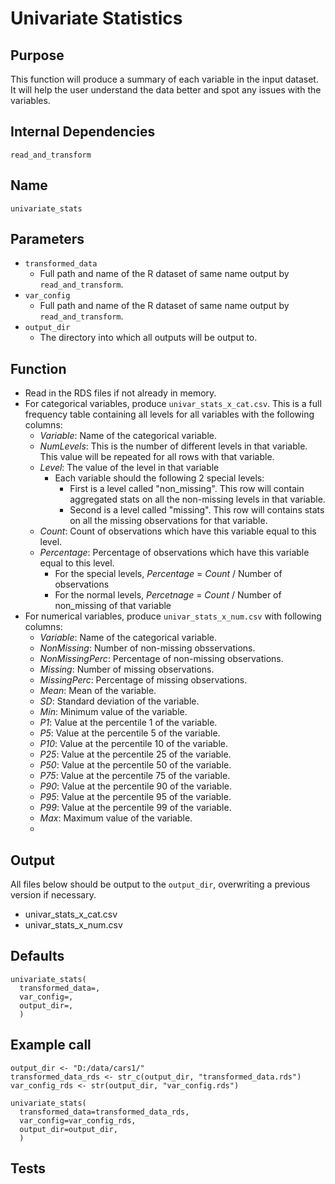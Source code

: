 # Univariate Statistics

## Purpose
This function will produce a summary of each variable in the input dataset. It will help the user understand the data better and spot any issues with the variables.  

## Internal Dependencies
`read_and_transform`

## Name
`univariate_stats`

## Parameters
* `transformed_data`
  * Full path and name of the R dataset of same name output by `read_and_transform`.
* `var_config`
  * Full path and name of the R dataset of same name output by `read_and_transform`.
* `output_dir`
  * The directory into which all outputs will be output to.

## Function
* Read in the RDS files if not already in memory.
* For categorical variables, produce `univar_stats_x_cat.csv`. This is a full frequency table containing all levels for all variables with the following columns:
  * _Variable_: Name of the categorical variable.
  * _NumLevels_: This is the number of different levels in that variable. This value will be repeated for all rows with that variable.
  * _Level_: The value of the level in that variable
    * Each variable should the following 2 special levels:
      * First is a level called "non_missing". This row will contain aggregated stats on all the non-missing levels in that variable.
      * Second is a level called "missing". This row will contains stats on all the missing observations for that variable.
  * _Count_: Count of observations which have this variable equal to this level.
  * _Percentage_: Percentage of observations which have this variable equal to this level.
    * For the special levels, _Percentage_ = _Count_ / Number of observations
    * For the normal levels, _Percetnage_ = _Count_ / Number of non_missing of that variable
* For numerical variables, produce `univar_stats_x_num.csv` with following columns:
  * _Variable_: Name of the categorical variable.
  * _NonMissing_: Number of non-missing obsservations.
  * _NonMissingPerc_: Percentage of non-missing observations.
  * _Missing_: Number of missing observations.
  * _MissingPerc_: Percentage of missing observations.
  * _Mean_: Mean of the variable.
  * _SD_: Standard deviation of the variable.
  * _Min_: Minimum value of the variable.
  * _P1_: Value at the percentile 1 of the variable.
  * _P5_: Value at the percentile 5 of the variable.
  * _P10_: Value at the percentile 10 of the variable.
  * _P25_: Value at the percentile 25 of the variable.
  * _P50_: Value at the percentile 50 of the variable.
  * _P75_: Value at the percentile 75 of the variable.
  * _P90_: Value at the percentile 90 of the variable.
  * _P95_: Value at the percentile 95 of the variable.
  * _P99_: Value at the percentile 99 of the variable.
  * _Max_: Maximum value of the variable.
  * _<TO DO:DECILES>_

## Output
All files below should be output to the `output_dir`, overwriting a previous version if necessary.
* univar_stats_x_cat.csv
* univar_stats_x_num.csv

## Defaults
```
univariate_stats(
  transformed_data=,
  var_config=,
  output_dir=,
  )  
```

## Example call
```
output_dir <- "D:/data/cars1/"
transformed_data_rds <- str_c(output_dir, "transformed_data.rds")
var_config_rds <- str(output_dir, "var_config.rds")

univariate_stats(
  transformed_data=transformed_data_rds,
  var_config=var_config_rds,
  output_dir=output_dir,
  )  
```
## Tests
